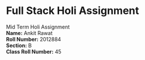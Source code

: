 # Full Stack Holi Assignment
Mid Term Holi Assignment  
<strong>Name:</strong> Ankit Rawat  
<strong>Roll Number:</strong> 2012884  
<strong>Section:</strong> B  
<strong>Class Roll Number:</strong> 45


